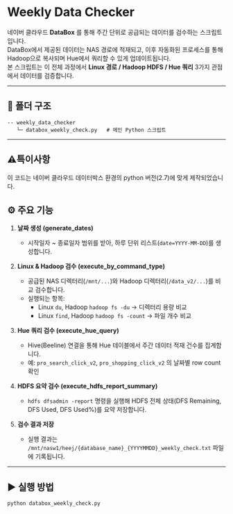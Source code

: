 # Weekly Data Checker

네이버 클라우드 **DataBox** 를 통해 주간 단위로 공급되는 데이터를 검수하는 스크립트입니다.  
DataBox에서 제공된 데이터는 NAS 경로에 적재되고, 이후 자동화된 프로세스를 통해 Hadoop으로 복사되며 Hue에서 쿼리할 수 있게 업데이트됩니다.  
본 스크립트는 이 전체 과정에서 **Linux 경로 / Hadoop HDFS / Hue 쿼리** 3가지 관점에서 데이터를 검증합니다.  

---

## 📂 폴더 구조
```
-- weekly_data_checker  
   └─ databox_weekly_check.py   # 메인 Python 스크립트  
```
---

## ⚠️특이사항
이 코드는 네이버 클라우드 데이터박스 환경의 python 버전(2.7)에 맞게 제작되었습니다.

## ⚙️ 주요 기능
1. **날짜 생성 (generate_dates)**  
   - 시작일자 ~ 종료일자 범위를 받아, 하루 단위 리스트(`date=YYYY-MM-DD`)를 생성합니다.  

2. **Linux & Hadoop 검수 (execute_by_command_type)**  
   - 공급된 NAS 디렉터리(`/mnt/...`)와 Hadoop 디렉터리(`/data_v2/...`)를 비교 검수합니다.  
   - 실행되는 항목:  
     - Linux `du`, Hadoop `hadoop fs -du` → 디렉터리 용량 비교  
     - Linux `find`, Hadoop `hadoop fs -count` → 파일 개수 비교  

3. **Hue 쿼리 검수 (execute_hue_query)**  
   - Hive(Beeline) 연결을 통해 Hue 테이블에서 주간 데이터 적재 건수를 집계합니다.  
   - 예: `pro_search_click_v2`, `pro_shopping_click_v2` 의 날짜별 row count 확인  

4. **HDFS 요약 검수 (execute_hdfs_report_summary)**  
   - `hdfs dfsadmin -report` 명령을 실행해 HDFS 전체 상태(DFS Remaining, DFS Used, DFS Used%)를 요약 저장합니다.  

5. **검수 결과 저장**  
   - 실행 결과는 `/mnt/nasw1/heej/{database_name}_{YYYYMMDD}_weekly_check.txt` 파일에 기록됩니다.  

---

## ▶️ 실행 방법
```
python databox_weekly_check.py
```